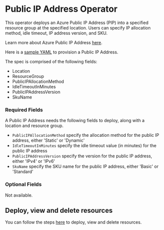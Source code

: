 # Public IP Address Operator

This operator deploys an Azure Public IP Address (PIP) into a specified resource group at the specified location. Users can specify IP allocation method, idle timeout, IP address version, and SKU.

Learn more about Azure Public IP Address [here](https://docs.microsoft.com/en-us/azure/virtual-network/virtual-network-ip-addresses-overview-arm).

Here is a [sample YAML](/config/samples/azure_v1alpha1_azurepublicipaddress.yaml) to provision a Public IP Address.

The spec is comprised of the following fields:

* Location
* ResourceGroup
* PublicIPAllocationMethod
* IdleTimeoutInMinutes
* PublicIPAddressVersion
* SkuName

### Required Fields

A Public IP Address needs the following fields to deploy, along with a location and resource group.

* `PublicIPAllocationMethod` specify the allocation method for the public IP address, either 'Static' or 'Dynamic'
* `IdleTimeoutInMinutes` specify the idle timeout value (in minutes) for the public IP address
* `PublicIPAddressVersion` specify the version for the public IP address, either 'IPv4' or 'IPv6'
* `SkuName` specify the SKU name for the public IP address, either 'Basic' or 'Standard'

### Optional Fields

Not available.

## Deploy, view and delete resources

You can follow the steps [here](/docs/customresource.md) to deploy, view and delete resources.
